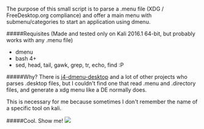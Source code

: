 The purpose of this small script is to parse a .menu file (XDG / FreeDesktop.org compliance) and offer a main menu with submenu/categories to start an application using dmenu.

#####Requisites
(Made and tested only on Kali 2016.1 64-bit, but probably works with any .menu file)
- dmenu 
- bash 4+
- sed, head, tail, gawk, grep, tr, echo, find :P

#####Why?
There is [j4-dmenu-desktop](https://github.com/enkore/j4-dmenu-desktop) and a lot of other projects who parses .desktop files, but I couldn't find one that read .menu and .directory files, and generate a xdg menu like a DE normally does.

This is necessary for me because sometimes I don't remember the name of a specific tool on kali.

#####Cool. Show me!
![](https://cloud.githubusercontent.com/assets/5271831/15372638/c36d73c6-1d17-11e6-8e54-f718a098927c.gif)
